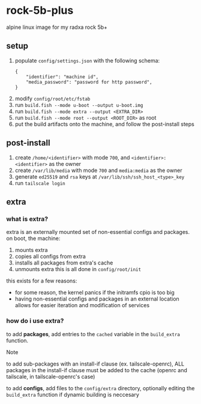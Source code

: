 # rock-5b-plus

alpine linux image for my radxa rock 5b+ 

## setup

1. populate `config/settings.json` with the following schema:
    ```
    {
    	"identifier": "machine id",
        "media_password": "password for http password",
    }
    ```
2. modify `config/root/etc/fstab`
3. run `build.fish --mode u-boot --output u-boot.img`
3. run `build.fish --mode extra --output <EXTRA_DIR>`
4. run `build.fish --mode root --output <ROOT_DIR>` as root
5. put the build artifacts onto the machine, and follow the post-install steps

## post-install

1. create `/home/<identifier>` with mode `700`, and `<identifier>:<identifier>` as the owner
2. create `/var/lib/media` with mode `700` and `media:media` as the owner
3. generate `ed25519` and `rsa` keys at `/var/lib/ssh/ssh_host_<type>_key`
4. run `tailscale login`

## extra

### what is extra?

extra is an externally mounted set of non-essential configs and packages.
on boot, the machine:
1. mounts extra
2. copies all configs from extra
3. installs all packages from extra's cache
4. unmounts extra
this is all done in `config/root/init`

this exists for a few reasons:
- for some reason, the kernel panics if the initramfs cpio is too big
- having non-essential configs and packages in an external location allows for easier iteration and modification of services

### how do i use extra?

to add **packages**, add entries to the `cached` variable in the `build_extra` function.
> [!NOTE]
> to add sub-packages with an install-if clause (ex. tailscale-openrc), ALL packages in the install-if clause must be added to the cache (openrc and tailscale, in tailscale-openrc's case)

to add **configs**, add files to the `config/extra` directory, optionally editing the `build_extra` function if dynamic building is neccesary
